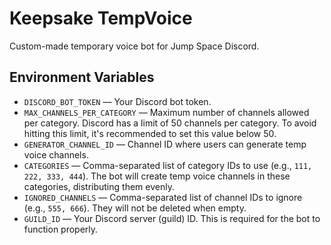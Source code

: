 # Keepsake TempVoice

Custom-made temporary voice bot for Jump Space Discord.

## Environment Variables

- `DISCORD_BOT_TOKEN` — Your Discord bot token.
- `MAX_CHANNELS_PER_CATEGORY` — Maximum number of channels allowed per category. Discord has a limit of 50 channels per category. To avoid hitting this limit, it's recommended to set this value below 50.
- `GENERATOR_CHANNEL_ID` — Channel ID where users can generate temp voice channels.
- `CATEGORIES` — Comma-separated list of category IDs to use (e.g., `111, 222, 333, 444`). The bot will create temp voice channels in these categories, distributing them evenly.
- `IGNORED_CHANNELS` — Comma-separated list of channel IDs to ignore (e.g., `555, 666`). They will not be deleted when empty.
- `GUILD_ID` — Your Discord server (guild) ID. This is required for the bot to function properly.
